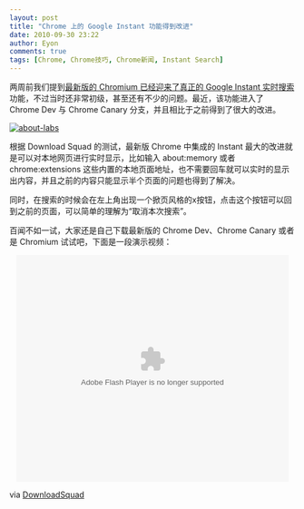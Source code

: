 ```yaml
---
layout: post
title: "Chrome 上的 Google Instant 功能得到改进"
date: 2010-09-30 23:22
author: Eyon
comments: true
tags: [Chrome, Chrome技巧, Chrome新闻, Instant Search]
---
```

两周前我们提到[最新版的 Chromium 已经迎来了真正的 Google Instant 实时搜索](http://www.chromi.org/archives/7495)功能，不过当时还非常初级，甚至还有不少的问题。最近，该功能进入了 Chrome Dev 与 Chrome Canary 分支，并且相比于之前得到了很大的改进。

<a href="http://img.chromi.org/2010/09/about-labs.jpg">![](http://img.chromi.org/2010/09/about-labs.jpg "about-labs")</a>

根据 Download Squad 的测试，最新版 Chrome 中集成的 Instant 最大的改进就是可以对本地网页进行实时显示，比如输入 about:memory 或者 chrome:extensions 这些内置的本地页面地址，也不需要回车就可以实时的显示出内容，并且之前的内容只能显示半个页面的问题也得到了解决。

同时，在搜索的时候会在左上角出现一个掀页风格的x按钮，点击这个按钮可以回到之前的页面，可以简单的理解为“取消本次搜索”。

百闻不如一试，大家还是自己下载最新版的 Chrome Dev、Chrome Canary 或者是 Chromium 试试吧，下面是一段演示视频：<!--more-->
<p style="text-align: center;"><embed src='http://player.youku.com/player.php/sid/XMjEwNzc1NzEy/v.swf' quality='high' width='480' height='400' align='middle' allowScriptAccess='sameDomain' type='application/x-shockwave-flash'></embed>


via [DownloadSquad](http://www.downloadsquad.com/2010/09/30/google-instant-integration-in-chrome-already-improved-big-tim/)
